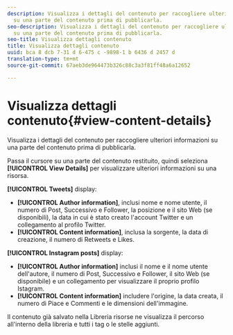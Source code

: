 ```yaml
---
description: Visualizza i dettagli del contenuto per raccogliere ulteriori informazioni
  su una parte del contenuto prima di pubblicarla.
seo-description: Visualizza i dettagli del contenuto per raccogliere ulteriori informazioni
  su una parte del contenuto prima di pubblicarla.
seo-title: Visualizza dettagli contenuto
title: Visualizza dettagli contenuto
uuid: bca 8 dcb 7-31 d 6-475 c -9898-1 b 6436 d 2457 d
translation-type: tm+mt
source-git-commit: 67aeb3de964473b326c88c3a3f81ff48a6a12652

---
```



# Visualizza dettagli contenuto{#view-content-details}

Visualizza i dettagli del contenuto per raccogliere ulteriori informazioni su una parte del contenuto prima di pubblicarla.

Passa il cursore su una parte del contenuto restituito, quindi seleziona **[!UICONTROL View Details]** per visualizzare ulteriori informazioni su una risorsa.

**[!UICONTROL Tweets]** display:

* **[!UICONTROL Author information]**, inclusi nome e nome utente, il numero di Post, Successivo e Follower, la posizione e il sito Web (se disponibili), la data in cui è stato creato l'account Twitter e un collegamento al profilo Twitter.
* **[!UICONTROL Content information]**, inclusa la sorgente, la data di creazione, il numero di Retweets e Likes.

**[!UICONTROL Instagram posts]** display:

* **[!UICONTROL Author information]** inclusi il nome e il nome utente dell'autore, il numero di Post, Successivo e Follower, il sito Web (se disponibile) e un collegamento per visualizzare il proprio profilo Istagram.
* **[!UICONTROL Content information]** includere l'origine, la data creata, il numero di Piace e Commenti e le dimensioni dell'immagine.

Il contenuto già salvato nella Libreria risorse ne visualizza il percorso all'interno della libreria e tutti i tag o le stelle aggiunti.
